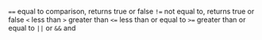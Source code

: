 `==` equal to comparison, returns true or false
`!=` not equal to, returns true or false
`<` less than
`>` greater than
`<=` less than or equal to
`>=` greater than or equal to
`||` or 
`&&` and